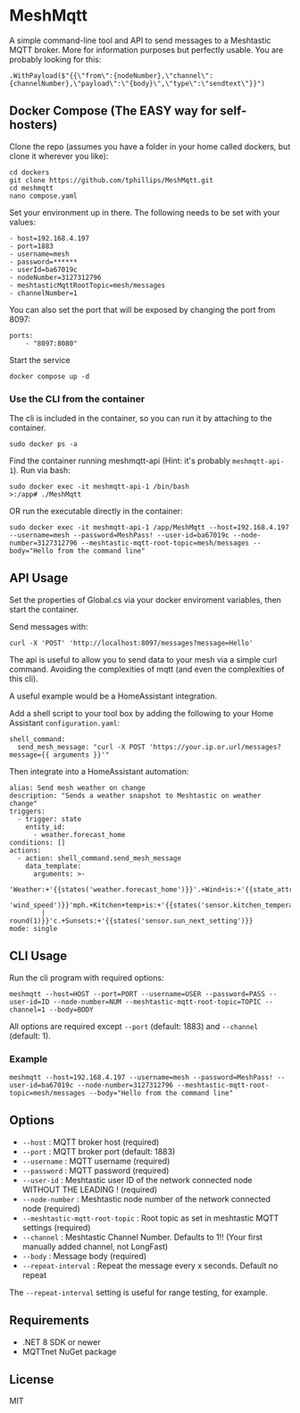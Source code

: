 # MeshMqtt

A simple command-line tool and API to send messages to a Meshtastic MQTT broker.  More for information purposes but perfectly usable.  You are probably looking for this:

`.WithPayload($"{{\"from\":{nodeNumber},\"channel\":{channelNumber},\"payload\":\"{body}\",\"type\":\"sendtext\"}}")`

## Docker Compose (The EASY way for self-hosters)
Clone the repo (assumes you have a folder in your home called dockers, but clone it wherever you like):
```
cd dockers
git clone https://github.com/tphillips/MeshMqtt.git
cd meshmqtt
nano compose.yaml
```
Set your environment up in there.  The following needs to be set with your values:
```
- host=192.168.4.197
- port=1883
- username=mesh
- password=******
- userId=ba67019c
- nodeNumber=3127312796
- meshtasticMqttRootTopic=mesh/messages
- channelNumber=1
```
You can also set the port that will be exposed by changing the port from 8097:
```
ports:
	- "8097:8080"
```
Start the service
```
docker compose up -d
```

### Use the CLI from the container
The cli is included in the container, so you can run it by attaching to the container.

```
sudo docker ps -a
```
Find the container running meshmqtt-api (Hint: it's probably `meshmqtt-api-1`).
Run via bash:
```
sudo docker exec -it meshmqtt-api-1 /bin/bash
>:/app# ./MeshMqtt
```
OR run the executable directly in the container:
```
sudo docker exec -it meshmqtt-api-1 /app/MeshMqtt --host=192.168.4.197 --username=mesh --password=MeshPass! --user-id=ba67019c --node-number=3127312796 --meshtastic-mqtt-root-topic=mesh/messages --body="Hello from the command line"
```

## API Usage
Set the properties of Global.cs via your docker enviroment variables, then start the container.

Send messages with: 

`curl -X 'POST' 'http://localhost:8097/messages?message=Hello'`

The api is useful to allow you to send data to your mesh via a simple curl command.  Avoiding the complexities of mqtt (and even the complexities of this cli).

A useful example would be a HomeAssistant integration.

Add a shell script to your tool box by adding the following to your Home Assistant `configuration.yaml`:

```
shell_command:
  send_mesh_message: "curl -X POST 'https://your.ip.or.url/messages?message={{ arguments }}'"

```

Then integrate into a HomeAssistant automation:

```
alias: Send mesh weather on change
description: "Sends a weather snapshot to Meshtastic on weather change"
triggers:
  - trigger: state
    entity_id:
      - weather.forecast_home
conditions: []
actions:
  - action: shell_command.send_mesh_message
    data_template:
      arguments: >-
        'Weather:+'{{states('weather.forecast_home')}}'.+Wind+is:+'{{state_attr('weather.forecast_home',
        'wind_speed')}}'mph.+Kitchen+temp+is:+'{{states('sensor.kitchen_temperature')
        | round(1)}}'c.+Sunsets:+'{{states('sensor.sun_next_setting')}}
mode: single
```

## CLI Usage

Run the cli program with required options:

```
meshmqtt --host=HOST --port=PORT --username=USER --password=PASS --user-id=ID --node-number=NUM --meshtastic-mqtt-root-topic=TOPIC --channel=1 --body=BODY
```

All options are required except `--port` (default: 1883) and `--channel` (default: 1).

### Example
```
meshmqtt --host=192.168.4.197 --username=mesh --password=MeshPass! --user-id=ba67019c --node-number=3127312796 --meshtastic-mqtt-root-topic=mesh/messages --body="Hello from the command line"
```

## Options
- `--host` : MQTT broker host (required)
- `--port` : MQTT broker port (default: 1883)
- `--username` : MQTT username (required)
- `--password` : MQTT password (required)
- `--user-id` : Meshtastic user ID of the network connected node WITHOUT THE LEADING ! (required)
- `--node-number` : Meshtastic node number of the network connected node (required)
- `--meshtastic-mqtt-root-topic` : Root topic as set in meshtastic MQTT settings (required)
- `--channel` : Meshtastic Channel Number. Defaults to 1!! (Your first manually added channel, not LongFast)
- `--body` : Message body (required)
- `--repeat-interval` : Repeat the message every x seconds. Default no repeat

The `--repeat-interval` setting is useful for range testing, for example.

## Requirements
- .NET 8 SDK or newer
- MQTTnet NuGet package

## License
MIT
